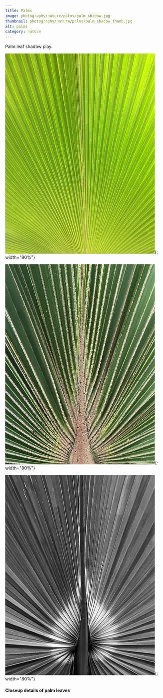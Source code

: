 ```yaml
---
title: Palms
image: photography/nature/palms/palm_shadow.jpg
thumbnail: photography/nature/palms/palm_shadow_thumb.jpg
alt: palms
category: nature
---
```


Palm leaf shadow play.

![palm leaf closeup](./assets/img/photography/nature/palms/palm_light.jpg){: width="80%"}

![palm leaf closeup](./assets/img/photography/nature/palms/palm_dark.jpg){: width="80%"}

![palm leaf closeup](./assets/img/photography/nature/palms/palm_bw.jpg){: width="80%"}

#### Closeup details of palm leaves
